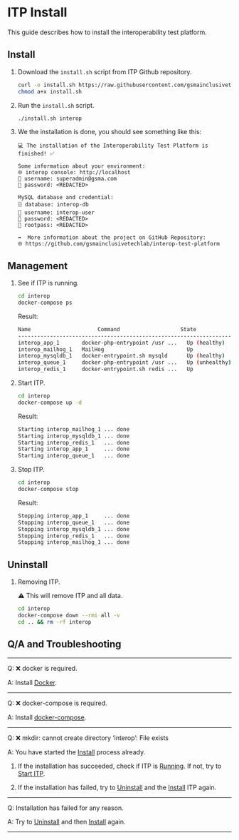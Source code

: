 # ITP Install

This guide describes how to install the interoperability test platform.

## Install

1. Download the `install.sh` script from ITP Github repository.

    ```bash
    curl -o install.sh https://raw.githubusercontent.com/gsmainclusivetechlab/interop-test-platform/develop/install.sh
    chmod a+x install.sh
    ```

2. Run the `install.sh` script.

    ```bash
    ./install.sh interop
    ```

3. We the installation is done, you should see something like this:

    ```
    💻 The installation of the Interoperability Test Platform is finished! ✅

    Some information about your environment:
    🌐 interop console: http://localhost
    👤 username: superadmin@gsma.com
    🔑 password: <REDACTED>

    MySQL database and credential:
    🗄️ database: interop-db
    👤 username: interop-user
    🔑 password: <REDACTED>
    🔑 rootpass: <REDACTED>

    ➡️  More information about the project on GitHub Repository:
    🌐 https://github.com/gsmainclusivetechlab/interop-test-platform
    ```

## Management

1. See if ITP is running.
    
    ```bash
    cd interop
    docker-compose ps
    ```
    
    Result:
    
    ```bash
    Name                     Command                   State                                             Ports                                     
    -----------------------------------------------------------------------------------------------------------------------------------------------------
    interop_app_1       docker-php-entrypoint /usr ...   Up (healthy)     0.0.0.0:80->8080/tcp,:::80->8080/tcp, 0.0.0.0:443->8443/tcp,:::443->8443/tcp,9000/tcp
    interop_mailhog_1   MailHog                          Up               1025/tcp, 0.0.0.0:8086->8025/tcp,:::8086->8025/tcp
    interop_mysqldb_1   docker-entrypoint.sh mysqld      Up (healthy)     3306/tcp, 33060/tcp
    interop_queue_1     docker-php-entrypoint /usr ...   Up (unhealthy)   8080/tcp, 9000/tcp
    interop_redis_1     docker-entrypoint.sh redis ...   Up               6379/tcp
    ```

2. Start ITP.

    ```bash
    cd interop
    docker-compose up -d
    ```

    Result:

    ```bash
    Starting interop_mailhog_1 ... done
    Starting interop_mysqldb_1 ... done
    Starting interop_redis_1   ... done
    Starting interop_app_1     ... done
    Starting interop_queue_1   ... done
    ```

3. Stop ITP.

    ```bash
    cd interop
    docker-compose stop
    ```

    Result:

    ```bash
    Stopping interop_app_1     ... done
    Stopping interop_queue_1   ... done
    Stopping interop_mysqldb_1 ... done
    Stopping interop_redis_1   ... done
    Stopping interop_mailhog_1 ... done
    ```


## Uninstall

1. Removing ITP.

    ⚠️ This will remove ITP and all data.

    ```bash
    cd interop
    docker-compose down --rmi all -v
    cd .. && rm -rf interop
    ```


## Q/A and Troubleshooting

-------

Q: ❌ docker is required.

A: Install [Docker](https://docs.docker.com/engine/install/).

-------

Q: ❌ docker-compose is required.

A: Install [docker-compose](https://docs.docker.com/compose/install/).

-------

Q: ❌ mkdir: cannot create directory ‘interop’: File exists

A: You have started the [Install](#install) process already.

1) If the installation has succeeded, check if ITP is [Running](#management). If not, try to [Start ITP](#management).

2) If the installation has failed, try to [Uninstall](#uninstall) and the [Install](#install) ITP again.

-------

Q: Installation has failed for any reason.

A: Try to [Uninstall](#uninstall) and then [Install](#install) again.

-------

